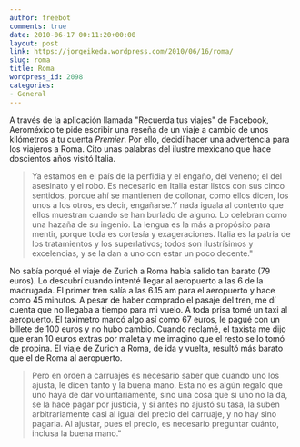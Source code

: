 ```yaml
---
author: freebot
comments: true
date: 2010-06-17 00:11:20+00:00
layout: post
link: https://jorgeikeda.wordpress.com/2010/06/16/roma/
slug: roma
title: Roma
wordpress_id: 2098
categories:
- General
---
```


A través de la aplicación llamada "Recuerda tus viajes"  de Facebook, Aeroméxico te pide escribir una reseña de un viaje a cambio de unos kilómetros a tu cuenta _Premier_. Por ello, decidí hacer una advertencia para los viajeros a Roma. Cito unas palabras del ilustre mexicano que hace doscientos años visitó Italia.




<blockquote>Ya estamos en el país de la perfidia y el engaño, del veneno; el del asesinato y el robo. Es necesario en Italia estar listos con sus cinco sentidos, porque ahí se mantienen de collonar, como ellos dicen, los unos a los otros, es decir, engañarse.Y nada iguala al contento que ellos muestran cuando se han burlado de alguno. Lo celebran como una hazaña de su ingenio. La lengua es la más a propósito para mentir, porque toda es cortesía y exageraciones. Italia es la patria de los tratamientos y los superlativos; todos son ilustrísimos y excelencias, y se la dan a uno con estar un poco decente."</blockquote>



No sabía porqué el viaje de Zurich a Roma había salido tan barato (79 euros). Lo descubrí cuando intenté llegar al aeropuerto a las 6 de la madrugada. El primer tren salía a las 6.15 am para el aeropuerto y hace como 45 minutos. A pesar de haber comprado el pasaje del tren, me dí cuenta que no llegaba a tiempo para mi vuelo. A toda prisa tomé un taxi  al aeropuerto. El taximetro marcó algo así como 67 euros, le pagué con un billete de 100 euros y no hubo cambio. Cuando reclamé, el taxista me dijo que eran 10 euros extras por maleta y me imagino que el resto se lo tomó de propina. El viaje de Zurich a Roma, de ida y vuelta, resultó más barato que el de Roma al aeropuerto.





<blockquote>Pero en orden a carruajes es necesario saber que cuando uno los ajusta, le dicen tanto y la buena mano. Esta no es algún regalo que uno haya de dar voluntariamente, sino una cosa que si uno no la da, se la hace pagar por justicia, y si antes no ajustó su tasa, la suben arbitrariamente casi al igual del precio del carruaje, y no hay sino pagarla. Al ajustar, pues el precio, es necesario preguntar cuánto, inclusa la buena mano."</blockquote>






  
